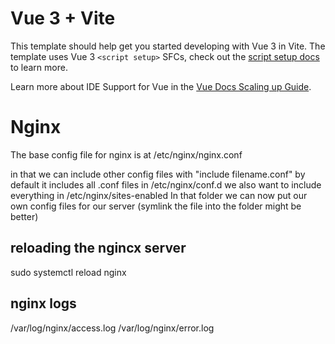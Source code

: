 # Vue 3 + Vite

This template should help get you started developing with Vue 3 in Vite. The template uses Vue 3 `<script setup>` SFCs, check out the [script setup docs](https://v3.vuejs.org/api/sfc-script-setup.html#sfc-script-setup) to learn more.

Learn more about IDE Support for Vue in the [Vue Docs Scaling up Guide](https://vuejs.org/guide/scaling-up/tooling.html#ide-support).



# Nginx

The base config file for nginx is at /etc/nginx/nginx.conf

in that we can include other config files with "include filename.conf"
by default it includes all .conf files in /etc/nginx/conf.d
we also want to include everything in /etc/nginx/sites-enabled
In that folder we can now put our own config files for our server
(symlink the file into the folder might be better)

## reloading the ngincx server

sudo systemctl reload nginx


## nginx logs

/var/log/nginx/access.log
/var/log/nginx/error.log